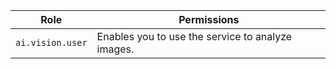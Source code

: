 | Role | Permissions |
----- | -----
| `ai.vision.user` | Enables you to use the service to analyze images. |